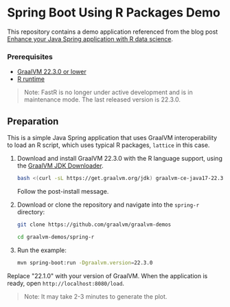# Spring Boot Using R Packages Demo

This repository contains a demo application referenced from the blog post [Enhance your Java Spring application with R data science](https://medium.com/graalvm/enhance-your-java-spring-application-with-r-data-science-b669a8c28bea).

### Prerequisites

- [GraalVM 22.3.0 or lower](https://www.graalvm.org/)
- [R runtime](https://www.graalvm.org/22.3/reference-manual/r/)

>Note: FastR is no longer under active development and is in maintenance mode. The last released version is 22.3.0.

## Preparation

This is a simple Java Spring application that uses GraalVM interoperability to load an R script, which uses typical R packages, `lattice` in this case.

1. Download and install GraalVM 22.3.0 with the R language support, using the [GraalVM JDK Downloader](https://github.com/graalvm/graalvm-jdk-downloader).
    ```bash
    bash <(curl -sL https://get.graalvm.org/jdk) graalvm-ce-java17-22.3.0 -c 'R'
    ```
    Follow the post-install message.

2. Download or clone the repository and navigate into the `spring-r` directory:
    ```bash
    git clone https://github.com/graalvm/graalvm-demos
    ```
    ```bash
    cd graalvm-demos/spring-r
    ```

4. Run the example:
    ```bash
    mvn spring-boot:run -Dgraalvm.version=22.3.0
    ```

Replace "22.1.0" with your version of GraalVM.
When the application is ready, open `http://localhost:8080/load`.

> Note: It may take 2-3 minutes to generate the plot.